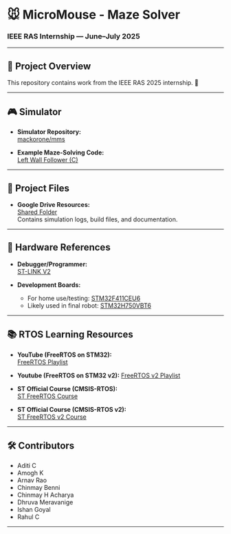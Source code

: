 # 🐭 MicroMouse - Maze Solver  
### IEEE RAS Internship — June–July 2025

---

## 🧠 Project Overview  
This repository contains work from the IEEE RAS 2025 internship. 🥐


---

## 🎮 Simulator

- **Simulator Repository:**  
  [mackorone/mms](https://github.com/mackorone/mms)

- **Example Maze-Solving Code:**  
  [Left Wall Follower (C)](https://github.com/mackorone/mms-c)

---

## 📁 Project Files

- **Google Drive Resources:**  
  [Shared Folder](https://drive.google.com/drive/folders/18SRcX6nj17iVsXRD_xhRO2HTyBlENPvE?usp=drive_link)  
  Contains simulation logs, build files, and documentation.

---

## 🔌 Hardware References

- **Debugger/Programmer:**  
  [ST-LINK V2](https://robu.in/product/st-link-v2-in-circuit-debugger-programmer-for-stm8-and-stm32/)

- **Development Boards:**  
  - For home use/testing: [STM32F411CEU6](https://robu.in/product/stm32f411ceu6-minimum-system-board-microcomputer-stm32-arm-core-board/)  
  - Likely used in final robot: [STM32H750VBT6](https://robu.in/product/weact-studio-stm32h750vbt6-lcd-demo-board-core-development-board/)

---

## 📚 RTOS Learning Resources

- **YouTube (FreeRTOS on STM32):**  
  [FreeRTOS Playlist](https://youtube.com/playlist?list=PLnMKNibPkDnFeFV4eBfDQ9e5IrGL_dx1Q&si=JjWMX56bLuGtjz4B)

- **Youtube (FreeRTOS on STM32 v2):**
  [FreeRTOS v2 Playlist](https://youtube.com/playlist?list=PLnMKNibPkDnExrAsDpjjF1PsvtoAIBquX&si=qIakqk5zF4jt3kTV)

- **ST Official Course (CMSIS-RTOS):**  
  [ST FreeRTOS Course](https://www.st.com/content/st_com/en/support/learning/stm32-education/stm32-moocs/FreeRTOS_on_STM32_MOOC.html)

- **ST Official Course (CMSIS-RTOS v2):**  
  [ST FreeRTOS v2 Course](https://www.st.com/content/st_com/en/support/learning/stm32-education/stm32-moocs/freertos-common-microcontroller-software-interface-standard-osv2.htm)

---

## 🛠️ Contributors
- Aditi C
- Amogh K
- Arnav Rao
- Chinmay Benni
- Chinmay H Acharya
- Dhruva Meravanige
- Ishan Goyal
- Rahul C

---

